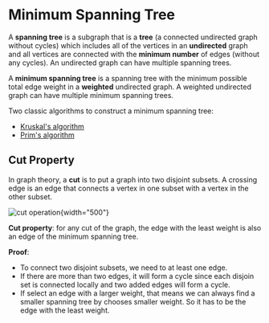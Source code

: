 # Minimum Spanning Tree

A **spanning tree** is a subgraph that is a **tree** (a connected undirected graph without cycles) which includes all of the vertices in an **undirected** graph and all vertices are connected with the **minimum number** of edges (without any cycles). An undirected graph can have multiple spanning trees.

A **minimum spanning tree** is a spanning tree with the minimum possible total edge weight in a **weighted** undirected graph. A weighted undirected graph can have multiple minimum spanning trees.

Two classic algorithms to construct a minimum spanning tree:

- [Kruskal's algorithm](./kruskal-algorithm.md)
- [Prim's algorithm](./prim-algorithm.md)

## Cut Property

In graph theory, a **cut** is to put a graph into two disjoint subsets. A crossing edge is an edge that connects a vertex in one subset with a vertex in the other subset.

![cut operation](https://www.baeldung.com/wp-content/uploads/sites/4/2020/10/after-performing-the-cut-operation.png){width="500"}

**Cut property**: for any cut of the graph, the edge with the least weight is also an edge of the minimum spanning tree.

**Proof**:

- To connect two disjoint subsets, we need to at least one edge.
- If there are more than two edges, it will form a cycle since each disjoin set is connected locally and two added edges will form a cycle.
- If select an edge with a larger weight, that means we can always find a smaller spanning tree by chooses smaller weight. So it has to be the edge with the least weight.

